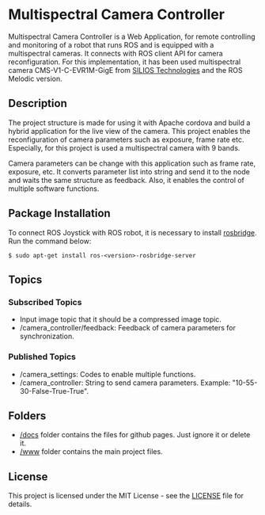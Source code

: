 # Multispectral Camera Controller

Multispectral Camera Controller is a Web Application, for remote controlling and monitoring of a robot that runs ROS and is equipped with a multispectral cameras. It connects with ROS client API for camera reconfiguration. For this implementation, it has been used multispectral camera CMS-V1-C-EVR1M-GigE from [SILIOS Technologies](https://www.silios.com/) and the ROS Melodic version.
 
## Description

The project structure is made for using it with Apache cordova and build a hybrid application for the live view of the camera. This project enables the reconfiguration of camera parameters such as exposure, frame rate etc. Especially, for this project is used a multispectral camera with 9 bands.

Camera parameters can be change with this application such as frame rate, exposure, etc. It converts parameter list into string and send it to the node and waits the same structure as feedback. Also, it enables the control of multiple software functions.

## Package Installation

To connect ROS Joystick with ROS robot, it is necessary to install [rosbridge](https://wiki.ros.org/rosbridge_suite). Run the command below:

``` $ sudo apt-get install ros-<version>-rosbridge-server ```

## Topics

### Subscribed Topics

* Input image topic that it should be a compressed image topic.
* /camera_controller/feedback: Feedback of camera parameters for synchronization.

### Published Topics

* /camera_settings: Codes to enable multiple functions.
* /camera_controller: String to send camera parameters. Example: "10-55-30-False-True-True".

## Folders

* [/docs](https://github.com/georgealexakis/multispectral-camera-controller/tree/master/docs) folder contains the files for github pages. Just ignore it or delete it.
* [/www](https://github.com/georgealexakis/multispectral-camera-controller/tree/master/www) folder contains the main project files.

## License

This project is licensed under the MIT License - see the [LICENSE](LICENSE) file for details.